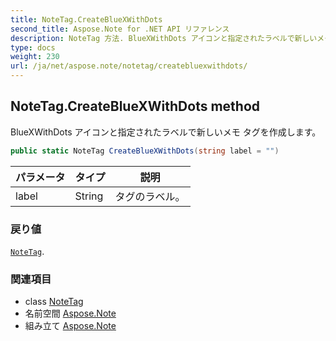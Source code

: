 ```yaml
---
title: NoteTag.CreateBlueXWithDots
second_title: Aspose.Note for .NET API リファレンス
description: NoteTag 方法. BlueXWithDots アイコンと指定されたラベルで新しいメモ タグを作成します
type: docs
weight: 230
url: /ja/net/aspose.note/notetag/createbluexwithdots/
---
```

## NoteTag.CreateBlueXWithDots method

BlueXWithDots アイコンと指定されたラベルで新しいメモ タグを作成します。

```csharp
public static NoteTag CreateBlueXWithDots(string label = "")
```

| パラメータ | タイプ | 説明 |
| --- | --- | --- |
| label | String | タグのラベル。 |

### 戻り値

[`NoteTag`](../).

### 関連項目

* class [NoteTag](../)
* 名前空間 [Aspose.Note](../../notetag/)
* 組み立て [Aspose.Note](../../../)


